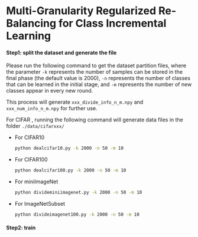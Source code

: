 # Multi-Granularity Regularized Re-Balancing for Class Incremental Learning

 

#### Step1: split the dataset and generate the file

Please run the following command to get the dataset partition files, where the parameter `-k` represents the number of samples can be stored in the final phase (the default value is 2000), `-n` represents the number of classes that can be learned in the initial stage, and `-m` represents the number of new classes appear in every new round.

This process will generate  `xxx_divide_info_n_m.npy`  and  `xxx_num_info_n_m.npy`  for further use.

For CIFAR , running the following command will generate data files in the folder `./data/cifarxxx/`

+ For CIFAR10

  ~~~bash
  python dealcifar10.py -k 2000 -n 50 -m 10
  ~~~

+ For CIFAR100

  ~~~bash
  python dealcifar100.py -k 2000 -n 50 -m 10
  ~~~

+ For miniImageNet

  ~~~bash
  python divideminiimagenet.py -k 2000 -n 50 -m 10
  ~~~

+ For ImageNetSubset

  ~~~bash
  python divideimagenet100.py -k 2000 -n 50 -m 10
  ~~~



#### Step2: train

